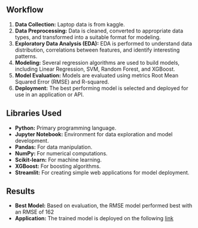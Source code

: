 ## Workflow
1. **Data Collection:** Laptop data is from kaggle.
2. **Data Preprocessing:** Data is cleaned, converted to appropriate data types, and transformed into a suitable format for modeling.
3. **Exploratory Data Analysis (EDA):** EDA is performed to understand data distribution, correlations between features, and identify interesting patterns.
4. **Modeling:** Several regression algorithms are used to build models, including Linear Regression, SVM, Random Forest, and XGBoost.
5. **Model Evaluation:** Models are evaluated using metrics Root Mean Squared Error (RMSE) and R-squared.
6. **Deployment:** The best performing model is selected and deployed for use in an application or API.

## Libraries Used
* **Python:** Primary programming language.
* **Jupyter Notebook:** Environment for data exploration and model development.
* **Pandas:** For data manipulation.
* **NumPy:** For numerical computations.
* **Scikit-learn:** For machine learning.
* **XGBoost:** For boosting algorithms.
* **Streamlit:** For creating simple web applications for model deployment.

## Results
* **Best Model:** Based on evaluation, the RMSE model performed best with an RMSE of 162
* **Application:** The trained model is deployed on the following <a href="https://lepi-price-predictor.streamlit.app/">link<a>

